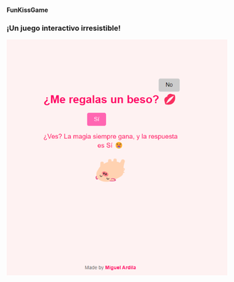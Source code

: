 #### FunKissGame
 ### ¡Un juego interactivo irresistible!

 <div align="center">
 <img src="page.png">

 </div>
